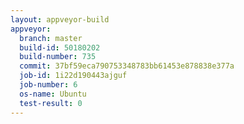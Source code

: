 ```yaml
---
layout: appveyor-build
appveyor:
  branch: master
  build-id: 50180202
  build-number: 735
  commit: 37bf59eca790753348783bb61453e878838e377a
  job-id: 1i22d190443ajguf
  job-number: 6
  os-name: Ubuntu
  test-result: 0
---
```

